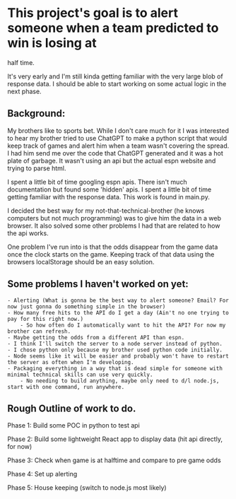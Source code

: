 # This project's goal is to alert someone when a team predicted to win is losing at 
half time.

It's very early and I'm still kinda getting familiar with the very large blob of response data. 
I should be able to start working on some actual logic in the next phase. 

## Background: 

My brothers like to sports bet. While I don't care much for it
I was interested to hear my brother tried to use ChatGPT to make a python script 
that would keep track of games and alert him when a team wasn't covering the spread.
I had him send me over the code that ChatGPT generated and it was a hot plate of garbage.
It wasn't using an api but the actual espn website and trying to parse html.

I spent a little bit of time googling espn apis. There isn't much documentation but found some
'hidden' apis. I spent a little bit of time getting familiar with the response data. This work is found in main.py.

I decided the best way for my not-that-technical-brother (he knows computers but not much programming) was to 
give him the data in a web browser. It also solved some other problems I had that are related to how the api works.

One problem I've run into is that the odds disappear from the game data once the clock starts on the game. 
Keeping track of that data using the browsers localStorage should be an easy solution.

## Some problems I haven't worked on yet:
    - Alerting (What is gonna be the best way to alert someone? Email? For now just gonna do something simple in the browser)
    - How many free hits to the API do I get a day (Ain't no one trying to pay for this right now.)
        - So how often do I automatically want to hit the API? For now my brother can refresh.
    - Maybe getting the odds from a different API than espn.
    - I think I'll switch the server to a node server instead of python. 
    - I chose python only because my brother used python code initially.
    - Node seems like it will be easier and probably won't have to restart the server as often when I'm developing. 
    - Packaging everything in a way that is dead simple for someone with minimal technical skills can use very quickly. 
        - No needing to build anything, maybe only need to d/l node.js, start with one command, run anywhere. 

## Rough Outline of work to do.

Phase 1: Build some POC in python to test api

Phase 2: Build some lightweight React app to display data (hit api directly, for now)

Phase 3: Check when game is at halftime and compare to pre game odds

Phase 4: Set up alerting

Phase 5: House keeping (switch to node.js most likely)
